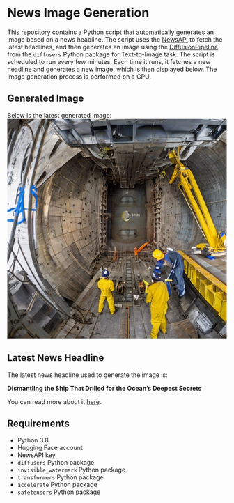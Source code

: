 # News Image Generation
This repository contains a Python script that automatically generates an image based on a news headline. The script uses the [NewsAPI](https://newsapi.org/) to fetch the latest headlines, and then generates an image using the [DiffusionPipeline](https://github.com/huggingface/diffusers) from the `diffusers` Python package for Text-to-Image task.
The script is scheduled to run every few minutes. Each time it runs, it fetches a new headline and generates a new image, which is then displayed below. The image generation process is performed on a GPU.

## Generated Image
Below is the latest generated image:
![Generated Image](image.png)

## Latest News Headline
The latest news headline used to generate the image is:

**Dismantling the Ship That Drilled for the Ocean’s Deepest Secrets**

You can read more about it [here](https://news.google.com/rss/articles/CBMikAFBVV95cUxQam9FWldudTBPQnBZSU9Hb25CT1VNMGNkQ1U4WjFkSVlKMlEwclRNM1BFNmtCNmlhby14dTc4RFgtd2x6LWlSRHotUVN4LXdaY3ZORHFjOXROSzZyTXZCYUxLaEFUQkNZeEhqcUowbTZVN3MzSjVGNVBmQUdXVmdiVFhQNVJqM2x2dHJDRmNVTnk?oc=5).

## Requirements
- Python 3.8
- Hugging Face account
- NewsAPI key
- `diffusers` Python package
- `invisible_watermark` Python package
- `transformers` Python package
- `accelerate` Python package
- `safetensors` Python package
